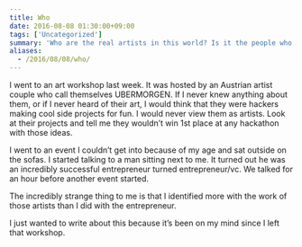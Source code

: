 ```yaml
---
title: Who
date: 2016-08-08 01:30:00+09:00
tags: ['Uncategorized']
summary: 'Who are the real artists in this world? Is it the people who make cool side projects for fun, or is it the successful entrepreneurs?'
aliases:
  - /2016/08/08/who/
---
```


I went to an art workshop last week. It was hosted by an Austrian artist couple who call themselves UBERMORGEN. If I never knew anything about them, or if I never heard of their art, I would think that they were hackers making cool side projects for fun. I would never view them as artists. Look at their projects and tell me they wouldn’t win 1st place at any hackathon with those ideas.

I went to an event I couldn’t get into because of my age and sat outside on the sofas. I started talking to a man sitting next to me. It turned out he was an incredibly successful entrepreneur turned entrepreneur/vc. We talked for an hour before another event started.

The incredibly strange thing to me is that I identified more with the work of those artists than I did with the entrepreneur.

I just wanted to write about this because it’s been on my mind since I left that workshop.
